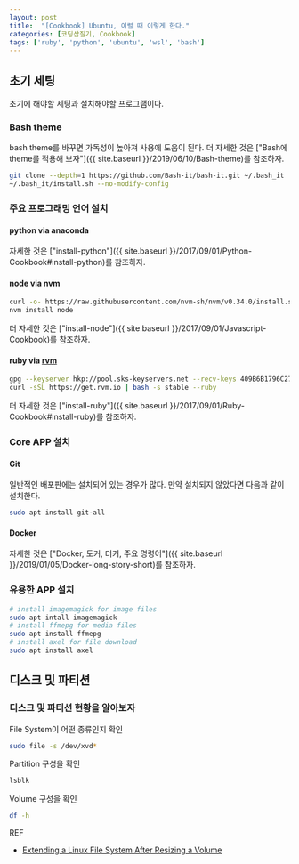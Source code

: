 ```yaml
---
layout: post
title:  "[Cookbook] Ubuntu, 이럴 때 이렇게 한다."
categories: [코딩삽질기, Cookbook]
tags: ['ruby', 'python', 'ubuntu', 'wsl', 'bash']
---
```


## 초기 세팅

초기에 해야할 세팅과 설치해야할 프로그램이다.

### Bash theme

bash theme를 바꾸면 가독성이 높아져 사용에 도움이 된다. 더 자세한 것은 ["Bash에 theme를 적용해 보자"]({{ site.baseurl }}/2019/06/10/Bash-theme)를 참조하자.

```bash
git clone --depth=1 https://github.com/Bash-it/bash-it.git ~/.bash_it
~/.bash_it/install.sh --no-modify-config
```

### 주요 프로그래밍 언어 설치

#### python via anaconda

자세한 것은 ["install-python"]({{ site.baseurl }}/2017/09/01/Python-Cookbook#install-python)를 참조하자.

#### node via nvm

```bash
curl -o- https://raw.githubusercontent.com/nvm-sh/nvm/v0.34.0/install.sh | bash
nvm install node
```

더 자세한 것은 ["install-node"]({{ site.baseurl }}/2017/09/01/Javascript-Cookbook)를 참조하자.

#### ruby via [rvm](https://rvm.io/)

```bash
gpg --keyserver hkp://pool.sks-keyservers.net --recv-keys 409B6B1796C275462A1703113804BB82D39DC0E3 7D2BAF1CF37B13E2069D6956105BD0E739499BDB
curl -sSL https://get.rvm.io | bash -s stable --ruby
```

더 자세한 것은 ["install-ruby"]({{ site.baseurl }}/2017/09/01/Ruby-Cookbook#install-ruby)를 참조하자.

### Core APP 설치

#### Git

일반적인 배포판에는 설치되어 있는 경우가 많다. 만약 설치되지 않았다면 다음과 같이 설치한다.

```bash
sudo apt install git-all
```

#### Docker

자세한 것은 ["Docker, 도커, 더커, 주요 명령어"]({{ site.baseurl }}/2019/01/05/Docker-long-story-short)를 참조하자.

### 유용한 APP 설치

```bash
# install imagemagick for image files
sudo apt intall imagemagick
# install ffmepg for media files
sudo apt install ffmepg
# install axel for file download
sudo apt install axel
```

## 디스크 및 파티션

### 디스크 및 파티션 현황을 알아보자

File System이 어떤 종류인지 확인

```bash
sudo file -s /dev/xvd*
```

Partition 구성을 확인

```bash
lsblk
```

Volume 구성을 확인

```bash
df -h
```

REF

* [Extending a Linux File System After Resizing a Volume](https://docs.aws.amazon.com/AWSEC2/latest/UserGuide/recognize-expanded-volume-linux.html)
